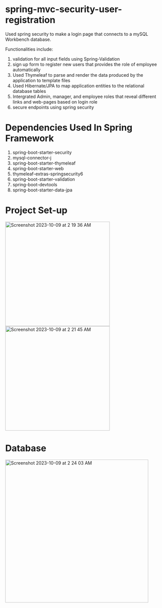# spring-mvc-security-user-registration
Used spring security to make a login page that connects to a mySQL Workbench database. 

Functionalities include:

1) validation for all input fields using Spring-Validation
2) sign up form to register new users that provides the role of employee automatically 
3) Used Thymeleaf to parse and render the data produced by the application to template files
4) Used Hibernate/JPA to map application entities to the relational database tables 
5) Intergrated Admin, manager, and employee roles that reveal different links and web-pages based on login role
6) secure endpoints using spring security

# Dependencies Used In Spring Framework

1) spring-boot-starter-security
2) mysql-connector-j
3) spring-boot-starter-thymeleaf
4) spring-boot-starter-web
5) thymeleaf-extras-springsecurity6
6) spring-boot-starter-validation
7) spring-boot-devtools
8) spring-boot-starter-data-jpa

# Project Set-up
<img width="331" alt="Screenshot 2023-10-09 at 2 19 36 AM" src="https://github.com/realNickBeck/spring-mvc-security-user-registration/assets/101303615/f250dbfd-7359-413b-9282-7d27b4379be1">

<img width="331" alt="Screenshot 2023-10-09 at 2 21 45 AM" src="https://github.com/realNickBeck/spring-mvc-security-user-registration/assets/101303615/989549bd-26f0-4219-b256-2b2056df38f1">

# Database 
<img width="453" alt="Screenshot 2023-10-09 at 2 24 03 AM" src="https://github.com/realNickBeck/spring-mvc-security-user-registration/assets/101303615/cd6e94e1-48c7-4b9a-9a8a-9031c7b32b89">




